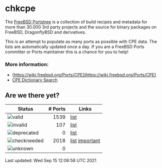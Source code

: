# chkcpe

The [FreeBSD Portstree](https://cgit.freebsd.org/ports) is a collection of build recipes
and metadata for more than 30.000 3rd party projects and the source for binary packages on
FreeBSD, DragonflyBSD and derivatives.

This is an attempt to populate as many ports as possible with CPE data. The lists are
automatically updated once a day. If you are a FreeBSD Ports committer or Ports maintainer
this is a chance for you to help!

### More information:
* [https://wiki.freebsd.org/Ports/CPE](https://wiki.freebsd.org/Ports/CPE)
* [CPE Dictionary Search](http://web.nvd.nist.gov/view/cpe/search)


## Are we there yet?

| Status                                                          | # Ports        | Links                                                    |
| ----------------------------------------------------------------| -------------: | -------------------------------------------------------- |
| ![valid](https://img.shields.io/badge/valid-brightgreen)        | 1539       | [list](https://github.com/decke/chkcpe/wiki/valid)       |
| ![invalid](https://img.shields.io/badge/invalid-red)            | 107     | [list](https://github.com/decke/chkcpe/wiki/invalid)     |
| ![deprecated](https://img.shields.io/badge/deprecated-red)      | 0  | [list](https://github.com/decke/chkcpe/wiki/deprecated)  |
| ![checkneeded](https://img.shields.io/badge/checkneeded-orange) | 2018 | [list](https://github.com/decke/chkcpe/wiki/checkneeded) [important](https://github.com/decke/chkcpe/wiki/important) |
| ![unknown](https://img.shields.io/badge/unknown-grey)           | 0     | |

Last updated: Wed Sep 15 12:06:58 UTC 2021
